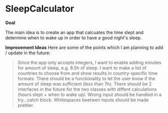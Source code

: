# SleepCalculator

<strong>Goal</strong>

The main idea is to create an app that calcuates the time slept and determine when to wake up in order to have a good night's sleep.

<strong>Improvement Ideas</strong>
Here are some of the points which I am planning to add / update in the future:

> Since the app only accepts integers, I want to enable adding minutes for amount of sleep, e.g. 8.5h of sleep.
> I want to make a list of countries to choose from and show results in country-specific time formats.
> There should be a functionality to let the user know if the amount of sleep was sufficient (less than 7h).
> There should be 2 interfaces in the future for the two classes with diffent calculations (hours slept + when to wake up).
> Wrong input should be handled in a try...catch block.
> Whitespaces beetwen inputs should be made prettier.
